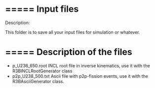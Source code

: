 =====
Input files
=====

Description:

This folder is to save all your input files for simulation or whatever.


=====
Description of the files
=====

- p_U236_650.root   INCL root file in inverse kinematics, use it with the R3BINCLRootGenerator class
- p2p_U238_500.txt  Ascii file with p2p-fission events, use it with the R3BAsciiGenerator class.

